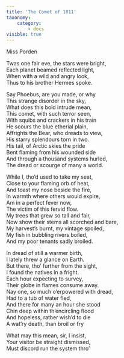 ```yaml
---
title: 'The Comet of 1811'
taxonomy:
    category:
        - docs
visible: true
---
```


<div class="author">Miss Porden</div>

Twas one fair eve, the stars were bright,  
Each planet beamed reflected light,  
When with a wild and angry look,  
Thus to his brother Hermes spoke.

Say Phoebus, are you made, or why  
This strange disorder in the sky,  
What does this bold intrude mean,  
This comet, with such terror seen,  
With squibs and crackers in his train  
He scours the blue etherial plain,  
Affrights the Bear, who dreads to view,  
His starry splendours torn in two.  
His tail, <span data-tippy="the pride of Arctic skies" class="green">of Arctic skies the pride</span>  
<span data-tippy="To see with terror and surprise" class="green">Bent flaming from his wounded side</span>  
<span data-tippy="Bent from his side, and flaming" class="green">And through a thousand systems</span> hurled,  
<span data-tippy="To scare some other, distant" class="green">The dread or scourge of many a</span> world.  

While I, tho’d used to take my seat,  
Close to your flaming orb of heat,  
And toast my nose beside the fire,  
In <span data-tippy="heat" class="green">warmth</span> where others would expire,  
Am in a perfect fever now,  
The victim of this fervid flow.  
My trees that grew so tall and fair,  
Now show their stems all scorched and bare,  
My harvest’s burnt, my vintage spoiled,  
My fish in bubbling rivers boiled,  
And my poor tenants sadly broiled.  

In dread of still a warmer birth,  
I lately <span data-tippy="took a trip to" class="green">threw a glance on</span> Earth.  
But there, tho’ further from the sight,  
I found the natives in a fright.  
Each hour expecting to survey,  
Their globe in flames consume away.  
Nay one, so much o’erpowered with dread,  
Had to a tub of water fled,  
<span data-tippy="And chose, tho’ hopeless life to save, A wat’ry ere a fiery grave" class="green">And there for many an hour she stood  
Chin deep within th’encircling flood  
And hopeless, rather wish’d to die  
A wat’ry death, than broil or fry</span>

What may this mean, sir, I insist,  
Your visitor be straight dismissed,  
Must discord run the system thro’ 